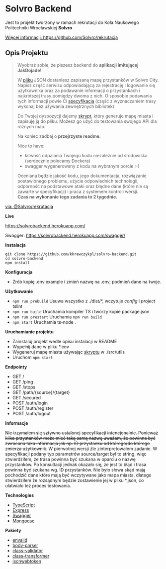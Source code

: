 # Solvro Backend

Jest to projekt tworzony w ramach rekrutacji do Koła Naukowego Politechniki Wrocławskiej **Solvro**

[ Więcej informacji: https://github.com/Solvro/rekrutacja ](https://github.com/Solvro/rekrutacja)

## Opis Projektu

> Wyobraź sobie, że piszesz backend do **aplikacji imitującej JakDojade**!
> 
> W [pliku](https://github.com/Solvro/rekrutacja/blob/master/backend/solvro_city.json) JSON dostaniesz zapisaną mapę przystanków w Solvro City. Napisz część serwisu odpowiadającą za rejestrację i logowanie się użytkownika oraz za podawanie informacji o przystankach i najkrótszej trasy pomiędzy dwoma z nich. O sposobie podawania tych informacji powie Ci [specyfikacja](https://github.com/Solvro/rekrutacja/blob/master/backend/stops_api.yaml) (część z wyznaczaniem trasy wykonaj bez używania zewnętrznych bibliotek)
> 
> Do Twojej dyspozycji dajemy [skrypt](https://github.com/Solvro/rekrutacja/blob/master/backend/city_generator.py), który generuje mapę miasta i zapisuję ją do pliku. Możesz go użyć do testowania swojego API dla różnych map.
> 
> Na koniec zadbaj o **przejrzyste readme**.
> 
> Nice to have:
>  - łatwość odpalania Twojego kodu niezależnie od środowiska (serdecznie polecamy Dockera)
>  - swagger wygenerowany z kodu na wybranym porcie :-)
> 
> Oceniana będzie jakość kodu, jego dokumentacja, rozwiązanie postawionego problemu, użycie odpowiednich technologii, odporność na podstawowe ataki oraz błędne dane (które nie są zawarte w specyfikacji) i praca z systemem kontroli wersji.  
**Czas na wykonanie tego zadania to 2 tygodnie.**
>
[ via: @Solvro/rekrutacja ](https://github.com/Solvro/rekrutacja)

**Live**

https://solvrobackend.herokuapp.com/

Swagger:
https://solvrobackend.herokuapp.com/swagger/

**Instalacja**

```
git clone https://github.com/kkrawczykpl/solvro-backend.git
cd solvro-backend
npm install
```

**Konfiguracja**
* Zrób kopię .env.example i zmień nazwę na .env, podmień dane na twoje.

**Użytkowanie**

* `npm run prebuild` Usuwa wszystko z ./dist/*, wczytuje _config_ i _project_ tslint
* `npm run build` Uruchamia kompiler TS i tworzy kopie package.json
* `npm run prestart` Uruchamia `npm run build`
* `npm start` Uruchamia ts-node .

**Uruchamianie projektu**
* Zainstaluj projekt wedle opisu instalacji w README
* Wypełnij dane w pliku *.env
* Wygeneruj mapę miasta używając [skryptu](https://github.com/Solvro/rekrutacja/blob/master/backend/city_generator.py) w ./src/utils
* Uruchom `npm start`

**Endpointy**

* GET /
* GET /ping
* GET /stops
* GET /path/{source}/{target}
* GET /secured
* POST /auth/login
* POST /auth/register
* POST /auth/logout

**Informacje**

~~Nie trzymałem się sztywno ustalonej specyfikacji intencjonalnie. Ponieważ kilka przystanków może mieć taką samą nazwę uważam, że powinna być zwracana taka informacja jak np. ID przystanku od którego/do którego zmierza użytkownik.~~ W pierwotnej wersji źle zinterpretowałem zadanie. W specyfikacji podany typ parametrów source/target był to string, więc stwierdziłem, że trasa powinna być szukana w oparciu o nazwę przystanków. Po konsultacji jednak okazało się, ze jest to błąd i trasa powinna być szukana wg. ID przystanków. Nie było słowa skąd mają pochodzić dane które mają być wczytywane jako mapa miasta, dlatego stwierdziłem że rozsądnym będzie zostawienie jej w pliku *.json, co ułatwiało też proces testowania.


**Technologies**

* [TypeScript](https://github.com/microsoft/TypeScript)
* [Express](https://github.com/expressjs/express)
* [Swagger](https://github.com/swagger-api/swagger-ui)
* [Mongoose](https://github.com/Automattic/mongoose)

**Pakiety**

* [envalid](https://github.com/af/envalid)
* [body-parser](https://github.com/expressjs/body-parser)
* [class-validator](https://github.com/typestack/class-validator)
* [class-transformer](https://github.com/typestack/class-transformer)
* [jsonwebtoken](https://github.com/auth0/node-jsonwebtoken)



